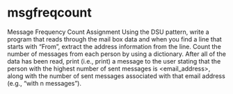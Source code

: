# msgfreqcount
Message Frequency Count Assignment
Using the DSU pattern, write a program that reads through the mail box data and when you find a line that starts with “From”, extract the address information from the line. Count the number of messages from each person by using a dictionary. After all of the data has been read, print (i.e., print) a message to the user stating that the person with the highest number of sent messages is <email_address>, along with the number of sent messages associated with that email address (e.g., “with n messages”).
